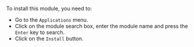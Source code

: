 To install this module, you need to:

* Go to the ``Applications`` menu.
* Click on the module search box, enter the module name and press the ``Enter`` key to search.
* Click on the ``Install`` button.
